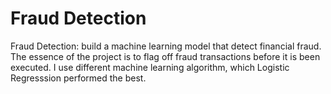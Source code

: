 # Fraud Detection

Fraud Detection: build a machine learning model that detect financial fraud. The essence of the project is to flag off fraud transactions before it is been executed. I use different machine learning algorithm, which Logistic Regresssion performed the best.
